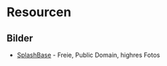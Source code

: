 # Resourcen

## Bilder

* [SplashBase](http://www.splashbase.co/) - Freie, Public Domain, highres Fotos
